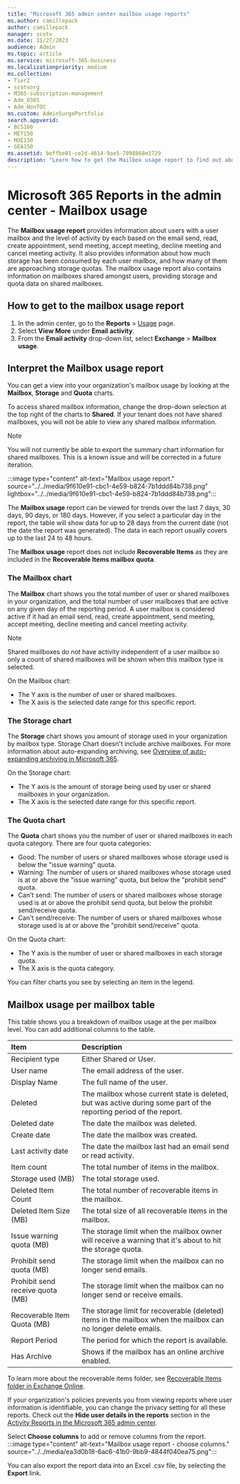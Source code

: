 ```yaml
---
title: "Microsoft 365 admin center mailbox usage reports"
ms.author: camillepack
author: camillepack
manager: scotv
ms.date: 11/27/2023
audience: Admin
ms.topic: article
ms.service: microsoft-365-business
ms.localizationpriority: medium
ms.collection: 
- Tier2
- scotvorg
- M365-subscription-management 
- Adm_O365
- Adm_NonTOC
ms.custom: AdminSurgePortfolio
search.appverid:
- BCS160
- MET150
- MOE150
- GEA150
ms.assetid: beffbe01-ce2d-4614-9ae5-7898868e2729
description: "Learn how to get the Mailbox usage report to find out about activity levels for users with a user mailbox, as well as storage and quota information for each."
---
```


# Microsoft 365 Reports in the admin center - Mailbox usage

The **Mailbox usage report** provides information about users with a user mailbox and the level of activity by each based on the email send, read, create appointment, send meeting, accept meeting, decline meeting and cancel meeting activity. It also provides information about how much storage has been consumed by each user mailbox, and how many of them are approaching storage quotas. The mailbox usage report also contains information on mailboxes shared amongst users, providing storage and quota data on shared mailboxes.

## How to get to the mailbox usage report

1. In the admin center, go to the **Reports** \> <a href="https://go.microsoft.com/fwlink/p/?linkid=2074756" target="_blank">Usage</a> page.
2. Select **View More** under **Email activity**. 
3. From the **Email activity** drop-down list, select **Exchange** \> **Mailbox usage**.

## Interpret the Mailbox usage report

You can get a view into your organization's mailbox usage by looking at the **Mailbox**, **Storage** and **Quota** charts.

To access shared mailbox information, change the drop-down selection at the top right of the charts to **Shared**.  If your tenant does not have shared mailboxes, you will not be able to view any shared mailbox information.

> [!NOTE]
> You will not currently be able to export the summary chart information for shared mailboxes. This is a known issue and will be corrected in a future iteration.
  
:::image type="content" alt-text="Mailbox usage report." source="../../media/9f610e91-cbc1-4e59-b824-7b1ddd84b738.png" lightbox="../../media/9f610e91-cbc1-4e59-b824-7b1ddd84b738.png":::

The **Mailbox usage** report can be viewed for trends over the last 7 days, 30 days, 90 days, or 180 days. However, if you select a particular day in the report, the table will show data for up to 28 days from the current date (not the date the report was generated). The data in each report usually covers up to the last 24 to 48 hours.

The **Mailbox usage** report does not include **Recoverable Items** as they are included in the **Recoverable Items mailbox quota**.

### The Mailbox chart

The **Mailbox** chart shows you the total number of user or shared mailboxes in your organization, and the total number of user mailboxes that are active on any given day of the reporting period. A user mailbox is considered active if it had an email send, read, create appointment, send meeting, accept meeting, decline meeting and cancel meeting activity.

> [!NOTE]
> Shared mailboxes do not have activity independent of a user mailbox so only a count of shared mailboxes will be shown when this mailbox type is selected.

On the Mailbox chart:

- The Y axis is the number of user or shared mailboxes. 
- The X axis is the selected date range for this specific report.

### The Storage chart

The **Storage** chart shows you amount of storage used in your organization by mailbox type. Storage Chart doesn't include archive mailboxes. For more information about auto-expanding archiving, see [Overview of auto-expanding archiving in Microsoft 365](../../compliance/autoexpanding-archiving.md).

On the Storage chart:

- The Y axis is the amount of storage being used by user or shared mailboxes in your organization.
- The X axis is the selected date range for this specific report.

### The Quota chart

The **Quota** chart shows you the number of user or shared mailboxes in each quota category. There are four quota categories:

- Good: The number of users or shared mailboxes whose storage used is below the "issue warning" quota.
- Warning: The number of users or shared mailboxes whose storage used is at or above the "issue warning" quota, but below the "prohibit send" quota.
- Can't send: The number of users or shared mailboxes whose storage used is at or above the prohibit send quota, but below the prohibit send/receive quota.
- Can't send/receive: The number of users or shared mailboxes whose storage used is at or above the "prohibit send/receive" quota.

On the Quota chart:

- The Y axis is the number of user or shared mailboxes in each storage quota.
- The X axis is the quota category.

You can filter charts you see by selecting an item in the legend.

## Mailbox usage per mailbox table

This table shows you a breakdown of mailbox usage at the per mailbox level. You can add additional columns to the table. 

|Item|Description|
|:-----|:-----|
|Recipient type |Either Shared or User. |
|User name |The email address of the user. |
|Display Name  |The full name of the user. |
|Deleted |The mailbox whose current state is deleted, but was active during some part of the reporting period of the report.|
|Deleted date |The date the mailbox was deleted. |
|Create date | The date the mailbox was created.  |
|Last activity date | The date the mailbox last had an email send or read activity.   |
|Item count|The total number of items in the mailbox. |
|Storage used (MB)|The total storage used. |
|Deleted Item Count|The total number of recoverable items in the mailbox. |
|Deleted Item Size (MB)|The total size of all recoverable items in the mailbox. |
|Issue warning quota (MB)|The storage limit when the mailbox owner will receive a warning that it's about to hit the storage quota.  |
|Prohibit send quota (MB)|The storage limit when the mailbox can no longer send emails. |
|Prohibit send receive quota (MB)|The storage limit when the mailbox can no longer send or receive emails. |
|Recoverable Item Quota (MB)|The storage limit for recoverable (deleted) items in the mailbox when the mailbox can no longer delete emails. |
|Report Period| The period for which the report is available.|
|Has Archive|Shows if the mailbox has an online archive enabled. |

To learn more about the recoverable items folder, see [Recoverable Items folder in Exchange Online](/exchange/security-and-compliance/recoverable-items-folder/recoverable-items-folder#recoverable-items-mailbox-quotas).

If your organization's policies prevents you from viewing reports where user information is identifiable, you can change the privacy setting for all these reports. Check out the **Hide user details in the reports** section in the [Activity Reports in the Microsoft 365 admin center](activity-reports.md).

Select **Choose columns** to add or remove columns from the report.  <br/> :::image type="content" alt-text="Mailbox usage report - choose columns." source="../../media/ea3d0b18-6ac6-41b0-9bb9-4844f040ea75.png":::

You can also export the report data into an Excel .csv file, by selecting the **Export** link. 
